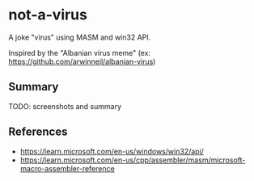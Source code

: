 # not-a-virus

A joke "virus" using MASM and win32 API.

Inspired by the "Albanian virus meme" (ex: https://github.com/arwinneil/albanian-virus)

## Summary

TODO: screenshots and summary

## References

- https://learn.microsoft.com/en-us/windows/win32/api/
- https://learn.microsoft.com/en-us/cpp/assembler/masm/microsoft-macro-assembler-reference
